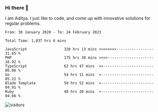 ### Hi there 👋

I am Aditya. I just like to code, and come up with innovative solutions for regular problems.

<!--START_SECTION:waka-->

```text
From: 30 January 2020 - To: 24 February 2023

Total Time: 1,037 hrs 6 mins

JavaScript                 328 hrs 13 mins >>>>>>>>-----------------   31.65 %
PHP                        175 hrs 30 mins >>>>---------------------   16.92 %
TypeScript                 62 hrs 47 mins  >>-----------------------   06.06 %
Go                         54 hrs 11 mins  >------------------------   05.22 %
Blade Template             50 hrs 52 mins  >------------------------   04.91 %
Ruby                       48 hrs 20 mins  >------------------------   04.66 %
```

<!--END_SECTION:waka-->

![visitors](https://visitor-badge.glitch.me/badge?page_id=BrainBuzzer.visitor-badge&left_color=green&right_color=red)
